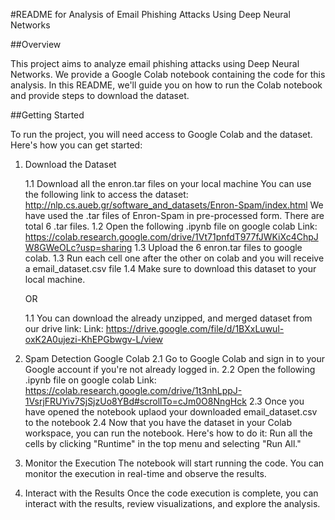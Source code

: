 #README for Analysis of Email Phishing Attacks Using Deep Neural Networks

##Overview

This project aims to analyze email phishing attacks using Deep Neural Networks. 
We provide a Google Colab notebook containing the code for this analysis. 
In this README, we'll guide you on how to run the Colab notebook and provide steps to download the dataset.

##Getting Started

To run the project, you will need access to Google Colab and the dataset. Here's how you can get started:

1. Download the Dataset

	1.1 Download all the enron.tar files on your local machine
		You can use the following link to access the dataset: http://nlp.cs.aueb.gr/software_and_datasets/Enron-Spam/index.html
		We have used the .tar files of Enron-Spam in pre-processed form. There are total 6 .tar files. 
	1.2  Open the following .ipynb file on google colab
		Link: https://colab.research.google.com/drive/1Vt71pnfdT977fJWKiXc4ChpJW8GWeOLc?usp=sharing
	1.3 Upload the 6 enron.tar files to google colab.
	1.3 Run each cell one after the other on colab and you will receive a email_dataset.csv file
	1.4 Make sure to download this dataset to your local machine.

	OR

	1.1 You can download the already unzipped, and merged dataset from our drive link:
		Link: https://drive.google.com/file/d/1BXxLuwul-oxK2A0ujezi-KhEPGbwgv-L/view

2. Spam Detection Google Colab
	2.1 Go to Google Colab and sign in to your Google account if you're not already logged in.
	2.2 Open the following .ipynb file on google colab 
		Link: https://colab.research.google.com/drive/1t3nhLppJ-1VsrjFRUYiv7SjSjzUo8YBd#scrollTo=cJm0O8NngHck
	2.3 Once you have opened the notebook uplaod your downloaded email_dataset.csv to the notebook
	2.4 Now that you have the dataset in your Colab workspace, you can run the notebook. Here's how to do it:
		Run all the cells by clicking "Runtime" in the top menu and selecting "Run All."

3. Monitor the Execution
The notebook will start running the code. You can monitor the execution in real-time and observe the results.

4. Interact with the Results
Once the code execution is complete, you can interact with the results, review visualizations, and explore the analysis.
